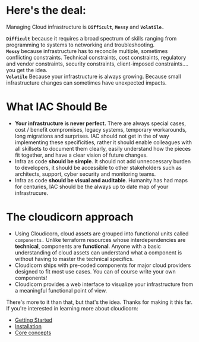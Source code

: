 # Here's the deal:

Managing Cloud infrastructure is **`Difficult`**, **`Messy`** and **`Volatile.`**

**`Difficult`** because it requires a broad spectrum of skills ranging from programming to systems to networking and troubleshooting. \
**`Messy`** because infrastructure has to reconcile multiple, sometimes conflicting constraints.  Technical constraints, cost constraints, regulatory and vendor constraints, security constraints, client-imposed constraints.... you get the idea.\
**`Volatile`**  Because your infrastructure is always growing.  Because small infrastructure changes can sometimes have unexpected impacts.

# What IAC Should Be

- **Your infrastructure is never perfect.**  There are always special cases, cost / benefit compromises, legacy systems, temporary workarounds, long migrations and surprises.  IAC should not get in the of way implementing these specificities, rather it should enable colleagues with all skillsets to document them clearly, easily understand how the pieces fit together, and have a clear vision of future changes.
- Infra as code **should be simple**.  It should not add unneccessary burden to developers, it should be accessible to other stakeholders such as architects, support, cyber security and monitoring teams.
- Infra as code **should be visual and auditable**.  Humanity has had maps for centuries, IAC should be the always up to date map of your infrastrucure.

# The cloudicorn approach

- Using Cloudicorn, cloud assets are grouped into functional units called `components.`  Unlike terraform resources whose interdependencies are **technical**, components are **functional**.  Anyone with a basic understanding of cloud assets can understand what a component is without having to master the technical specifics.
- Cloudicorn ships with pre-coded components for major cloud providers designed to fit most use cases.  You can of course write your own components!
- Cloudicorn provides a web interface to visualize your infrastructure from a meaningful functional point of view.

There's more to it than that, but that's the idea.  Thanks for making it this far.  If you're interested in learning more about cloudicorn:

- [Getting Started](docs/)
- [Installation](docs/installation.md)
- [Core concepts](docs/core_concepts.md)

